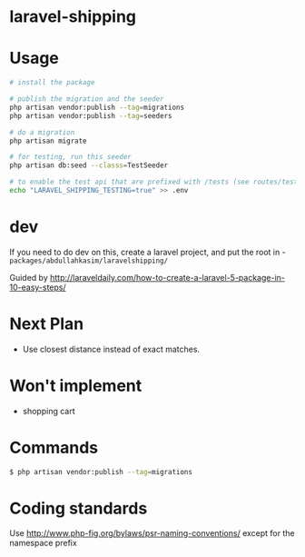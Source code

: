 # laravel-shipping

# Usage

```bash
# install the package

# publish the migration and the seeder
php artisan vendor:publish --tag=migrations
php artisan vendor:publish --tag=seeders

# do a migration
php artisan migrate

# for testing, run this seeder
php artisan db:seed --classs=TestSeeder

# to enable the test api that are prefixed with /tests (see routes/tests.php) (don't do this in production!)
echo "LARAVEL_SHIPPING_TESTING=true" >> .env

```

# dev

If you need to do dev on this, create a laravel project, and put the root in -
`packages/abdullahkasim/laravelshipping/`

Guided by http://laraveldaily.com/how-to-create-a-laravel-5-package-in-10-easy-steps/

# Next Plan
- Use closest distance instead of exact matches.

# Won't implement
- shopping cart 



# Commands

```bash
$ php artisan vendor:publish --tag=migrations
```

# Coding standards

Use http://www.php-fig.org/bylaws/psr-naming-conventions/ except for the namespace prefix